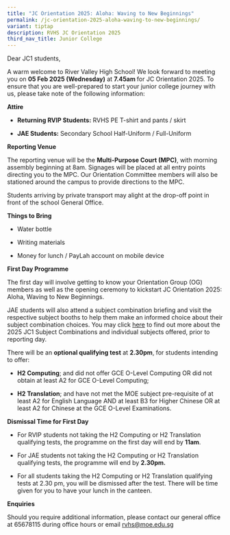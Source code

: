 ```yaml
---
title: "JC Orientation 2025: Aloha: Waving to New Beginnings"
permalink: /jc-orientation-2025-aloha-waving-to-new-beginnings/
variant: tiptap
description: RVHS JC Orientation 2025
third_nav_title: Junior College
---
```

<p>Dear JC1 students,</p>
<p>A warm welcome to River Valley High School! We look forward to meeting
you on <strong>05 Feb 2025 (Wednesday)</strong> at <strong>7.45am </strong>for
JC Orientation 2025. To ensure that you are well-prepared to start your
junior college journey with us, please take note of the following information:</p>
<p><strong>Attire</strong>
</p>
<ul data-tight="true" class="tight">
<li>
<p><strong>Returning RVIP Students:</strong> RVHS PE T-shirt and pants / skirt</p>
</li>
<li>
<p><strong>JAE Students:</strong> Secondary School Half-Uniform / Full-Uniform</p>
</li>
</ul>
<p><strong>Reporting Venue</strong>
</p>
<p>The reporting venue will be the <strong>Multi-Purpose Court (MPC)</strong>,
with morning assembly beginning at 8am. Signages will be placed at all
entry points directing you to the MPC. Our Orientation Committee members
will also be stationed around the campus to provide directions to the MPC.</p>
<p>Students arriving by private transport may alight at the drop-off point
in front of the school General Office.</p>
<p><strong>Things to Bring</strong>
</p>
<ul data-tight="true" class="tight">
<li>
<p>Water bottle</p>
</li>
<li>
<p>Writing materials</p>
</li>
<li>
<p>Money for lunch / PayLah account on mobile device</p>
</li>
</ul>
<p><strong>First Day Programme</strong>
</p>
<p>The first day will involve getting to know your Orientation Group (OG)
members as well as the opening ceremony to kickstart JC Orientation 2025:
Aloha, Waving to New Beginnings.</p>
<p>JAE students will also attend a subject combination briefing and visit
the respective subject booths to help them make an informed choice about
their subject combination choices. You may click <a href="https://www.rivervalleyhigh.moe.edu.sg/information/junior-college/2025-jc1-sbjctcombi/" rel="noopener noreferrer nofollow" target="_blank">here</a> to
find out more about the 2025 JC1 Subject Combinations and individual subjects
offered, prior to reporting day.</p>
<p>There will be an <strong>optional qualifying test</strong> at <strong>2.30pm</strong>,
for students intending to offer:</p>
<ul data-tight="true" class="tight">
<li>
<p><strong>H2 Computing</strong>; and did not offer GCE O-Level Computing
OR did not obtain at least A2 for GCE O-Level Computing;</p>
</li>
<li>
<p><strong>H2 Translation</strong>; and have not met the MOE subject pre-requisite
of at least A2 for English Language AND at least B3 for Higher Chinese
OR at least A2 for Chinese at the GCE O-Level Examinations.</p>
</li>
</ul>
<p><strong>Dismissal Time for First Day</strong>
</p>
<ul data-tight="true" class="tight">
<li>
<p>For RVIP students not taking the H2 Computing or H2 Translation qualifying
tests, the programme on the first day will end by <strong>11am</strong>.</p>
</li>
<li>
<p>For JAE students not taking the H2 Computing or H2 Translation qualifying
tests, the programme will end by <strong>2.30pm.</strong>
</p>
</li>
<li>
<p>For all students taking the H2 Computing or H2 Translation qualifying
tests at 2.30 pm, you will be dismissed after the test. There will be time
given for you to have your lunch in the canteen.</p>
</li>
</ul>
<p><strong>Enquiries</strong>
</p>
<p>Should you require additional information, please contact our general
office at 65678115 during office hours or email <a href="mailto:rvhs@moe.edu.sg" rel="noopener noreferrer nofollow" target="_blank">rvhs@moe.edu.sg</a> 
</p>